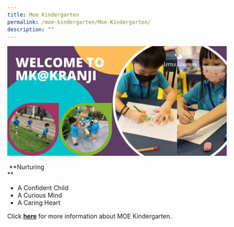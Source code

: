 ```yaml
---
title: Moe Kindergarten
permalink: /moe-kindergarten/Moe-Kindergarten/
description: ""
---
```

![](/images/MOE%20Kindergarten/MOE%20Kindergarten/M1.jpg)
  
  
  
 **Nurturing  
**  

*   A Confident Child
*   A Curious Mind
*   A Caring Heart  
  
Click [**here**](https://www.moe.gov.sg/preschool/moe-kindergarten) for more information about MOE Kindergarten.